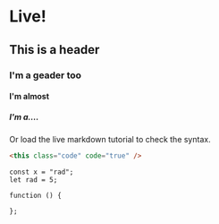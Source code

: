 # Live!

## This is a header

### I'm a geader too

#### I'm almost

##### I'm a....

Or load the live markdown tutorial to check the syntax.

``` html 
<this class="code" code="true" />
```

```` es6
const x = "rad";
let rad = 5;

function () {
    
};
````